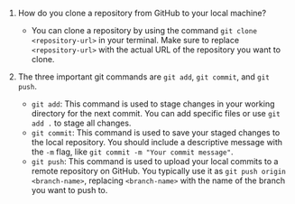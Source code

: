 1) How do you clone a repository from GitHub to your local machine?
   - You can clone a repository by using the command `git clone <repository-url>` in your terminal. Make sure to replace `<repository-url>` with the actual URL of the repository you want to clone.    

2) The three important git commands are `git add`, `git commit`, and `git push`.
   - `git add`: This command is used to stage changes in your working directory for the next commit. You can add specific files or use `git add .` to stage all changes.
   - `git commit`: This command is used to save your staged changes to the local repository. You should include a descriptive message with the `-m` flag, like `git commit -m "Your commit message"`.
   - `git push`: This command is used to upload your local commits to a remote repository on GitHub. You typically use it as `git push origin <branch-name>`, replacing `<branch-name>` with the name of the branch you want to push to.